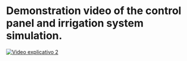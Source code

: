 # Demonstration video of the control panel and irrigation system simulation.

[![Video explicativo 2](https://img.youtube.com/vi/2kUW5bDrto8/0.jpg)](https://www.youtube.com/watch?v=2kUW5bDrto8)

